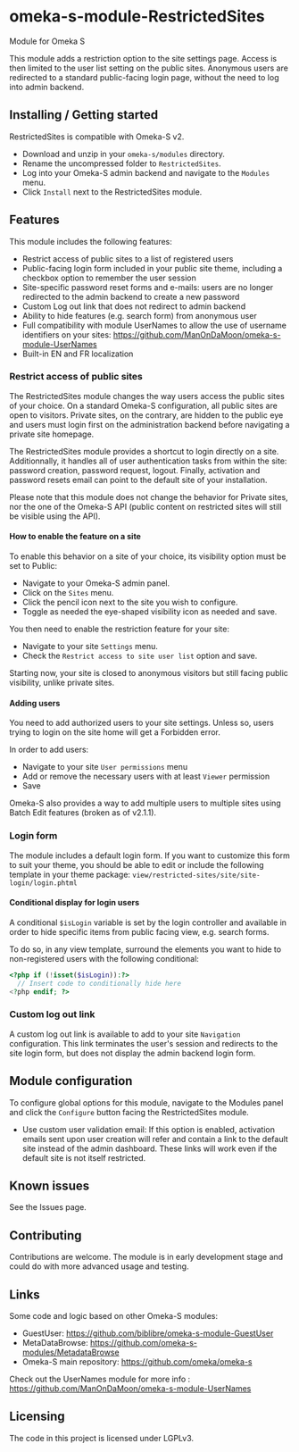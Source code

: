 # omeka-s-module-RestrictedSites
Module for Omeka S

This module adds a restriction option to the site settings page.
Access is then limited to the user list setting on the public sites.
Anonymous users are redirected to a standard public-facing login page, without the need to log into admin backend.


## Installing / Getting started

RestrictedSites is compatible with Omeka-S v2.

* Download and unzip in your `omeka-s/modules` directory.
* Rename the uncompressed folder to `RestrictedSites`.
* Log into your Omeka-S admin backend and navigate to the `Modules` menu.
* Click `Install` next to the RestrictedSites module.

## Features

This module includes the following features:

* Restrict access of public sites to a list of registered users
* Public-facing login form included in your public site theme, including a checkbox option to remember the user session
* Site-specific password reset forms and e-mails: users are no longer redirected to the admin backend to create a new password 
* Custom Log out link that does not redirect to admin backend
* Ability to hide features (e.g. search form) from anonymous user
* Full compatibility with module UserNames to allow the use of username identifiers on your sites: https://github.com/ManOnDaMoon/omeka-s-module-UserNames
* Built-in EN and FR localization

### Restrict access of public sites

The RestrictedSites module changes the way users access the public sites of your choice. On a standard Omeka-S configuration, all public sites are open to visitors. Private sites, on the contrary, are hidden to the public eye and users must login first on the administration backend before navigating a private site homepage.

The RestrictedSites module provides a shortcut to login directly on a site. Additionnally, it handles all of user authentication tasks from within the site: password creation, password request, logout. Finally, activation and password resets email can point to the default site of your installation.

Please note that this module does not change the behavior for Private sites, nor the one of the Omeka-S API (public content on restricted sites will still be visible using the API).

#### How to enable the feature on a site

To enable this behavior on a site of your choice, its visibility option must be set to Public:

* Navigate to your Omeka-S admin panel.
* Click on the `Sites` menu.
* Click the pencil icon next to the site you wish to configure.
* Toggle as needed the eye-shaped visibility icon as needed and save.

You then need to enable the  restriction feature for your site:

* Navigate to your site `Settings` menu.
* Check the `Restrict access to site user list` option and save.

Starting now, your site is closed to anonymous visitors but still facing public visibility, unlike private sites.

#### Adding users
<a name="abcd">You</a> need to add authorized users to your site settings. Unless so, users trying to login on the site home will get a Forbidden error.

In order to add users:

* Navigate to your site `User permissions` menu
* Add or remove the necessary users with at least `Viewer` permission
* Save

Omeka-S also provides a way to add multiple users to multiple sites using Batch Edit features (broken as of v2.1.1).

### Login form
The module includes a default login form. If you want to customize this form to suit your theme, you should be able to edit or include the following template in your theme package:
`view/restricted-sites/site/site-login/login.phtml`

#### Conditional display for login users
A conditional `$isLogin` variable is set by the login controller and available in order to hide specific items from public facing view, e.g. search forms.

To do so, in any view template, surround the elements you want to hide to non-registered users with the following conditional:

```php
<?php if (!isset($isLogin)):?>
  // Insert code to conditionally hide here
<?php endif; ?>
```

### Custom log out link
A custom log out link is available to add to your site `Navigation` configuration. This link terminates the user's session and redirects to the site login form, but does not display the admin backend login form.

## Module configuration

To configure global options for this module, navigate to the Modules panel and click the `Configure` button facing the RestrictedSites module.

* Use custom user validation email: If this option is enabled, activation emails sent upon user creation will refer and contain a link to the default site instead of the admin dashboard. These links will work even if the default site is not itself restricted.

## Known issues

See the Issues page.

## Contributing

Contributions are welcome. The module is in early development stage and could do with more advanced usage and testing.

## Links

Some code and logic based on other Omeka-S modules:

* GuestUser: https://github.com/biblibre/omeka-s-module-GuestUser
* MetaDataBrowse: https://github.com/omeka-s-modules/MetadataBrowse
* Omeka-S main repository: https://github.com/omeka/omeka-s

Check out the UserNames module for more info : https://github.com/ManOnDaMoon/omeka-s-module-UserNames

## Licensing

The code in this project is licensed under LGPLv3.
